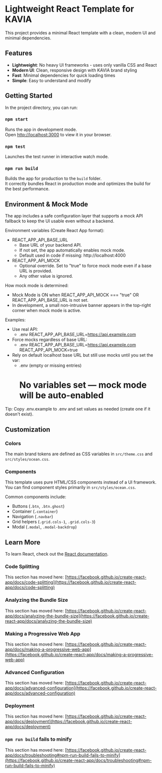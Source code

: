 # Lightweight React Template for KAVIA

This project provides a minimal React template with a clean, modern UI and minimal dependencies.

## Features

- **Lightweight**: No heavy UI frameworks - uses only vanilla CSS and React
- **Modern UI**: Clean, responsive design with KAVIA brand styling
- **Fast**: Minimal dependencies for quick loading times
- **Simple**: Easy to understand and modify

## Getting Started

In the project directory, you can run:

### `npm start`

Runs the app in development mode.\
Open [http://localhost:3000](http://localhost:3000) to view it in your browser.

### `npm test`

Launches the test runner in interactive watch mode.

### `npm run build`

Builds the app for production to the `build` folder.\
It correctly bundles React in production mode and optimizes the build for the best performance.

## Environment & Mock Mode

The app includes a safe configuration layer that supports a mock API fallback to keep the UI usable even without a backend.

Environment variables (Create React App format):
- REACT_APP_API_BASE_URL
  - Base URL of your backend API.
  - If not set, the app automatically enables mock mode.
  - Default used in code if missing: http://localhost:4000
- REACT_APP_API_MOCK
  - Optional override. Set to "true" to force mock mode even if a base URL is provided.
  - Any other value is ignored.

How mock mode is determined:
- Mock Mode is ON when REACT_APP_API_MOCK === "true" OR REACT_APP_API_BASE_URL is not set.
- In development, a small non-intrusive banner appears in the top-right corner when mock mode is active.

Examples:
- Use real API:
  - .env
    REACT_APP_API_BASE_URL=https://api.example.com
- Force mocks regardless of base URL:
  - .env
    REACT_APP_API_BASE_URL=https://api.example.com
    REACT_APP_API_MOCK=true
- Rely on default localhost base URL but still use mocks until you set the var:
  - .env (empty or missing entries)
    # No variables set — mock mode will be auto-enabled

Tip: Copy .env.example to .env and set values as needed (create one if it doesn't exist).

## Customization

### Colors

The main brand tokens are defined as CSS variables in `src/theme.css` and `src/styles/ocean.css`.

### Components

This template uses pure HTML/CSS components instead of a UI framework. You can find component styles primarily in `src/styles/ocean.css`.

Common components include:
- Buttons (`.btn`, `.btn.ghost`)
- Container (`.container`)
- Navigation (`.navbar`)
- Grid helpers (`.grid.cols-1`, `.grid.cols-3`)
- Modal (`.modal`, `.modal-backdrop`)

## Learn More

To learn React, check out the [React documentation](https://reactjs.org/).

### Code Splitting

This section has moved here: [https://facebook.github.io/create-react-app/docs/code-splitting](https://facebook.github.io/create-react-app/docs/code-splitting)

### Analyzing the Bundle Size

This section has moved here: [https://facebook.github.io/create-react-app/docs/analyzing-the-bundle-size](https://facebook.github.io/create-react-app/docs/analyzing-the-bundle-size)

### Making a Progressive Web App

This section has moved here: [https://facebook.github.io/create-react-app/docs/making-a-progressive-web-app](https://facebook.github.io/create-react-app/docs/making-a-progressive-web-app)

### Advanced Configuration

This section has moved here: [https://facebook.github.io/create-react-app/docs/advanced-configuration](https://facebook.github.io/create-react-app/docs/advanced-configuration)

### Deployment

This section has moved here: [https://facebook.github.io/create-react-app/docs/deployment](https://facebook.github.io/create-react-app/docs/deployment)

### `npm run build` fails to minify

This section has moved here: [https://facebook.github.io/create-react-app/docs/troubleshooting#npm-run-build-fails-to-minify](https://facebook.github.io/create-react-app/docs/troubleshooting#npm-run-build-fails-to-minify)
